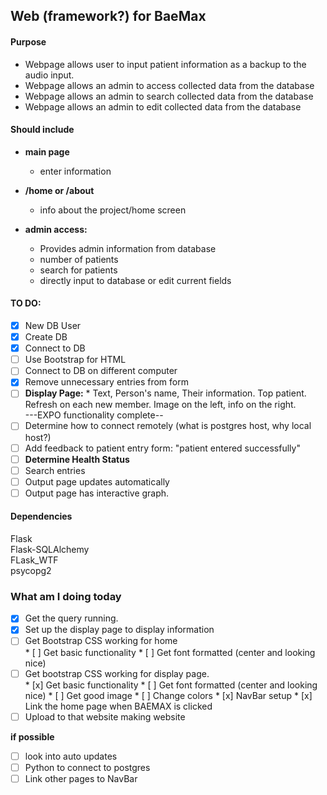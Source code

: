 
## Web (framework?) for BaeMax

#### Purpose

  * Webpage allows user to input patient information as a backup to the audio input.
  * Webpage allows an admin to access collected data from the database
  * Webpage allows an admin to search collected data from the database
  * Webpage allows an admin to edit collected data from the database

#### Should include

  * **main page**  
      * enter information

  * **/home or /about**
     * info about the project/home screen

  * **admin access:**
      * Provides admin information from database
      * number of patients
      * search for patients
      * directly input to database or edit current fields

#### TO DO:  
- [x] New DB User
- [x] Create DB
- [x] Connect to DB
- [ ] Use Bootstrap for HTML
- [ ] Connect to DB on different computer
- [x] Remove unnecessary entries from form  
- [ ] **Display Page:**
      * Text, Person's name, Their information. Top patient. Refresh on each new member. Image on the left, info on the right.  
    ---EXPO functionality complete--
- [ ] Determine how to connect remotely (what is postgres host, why local host?)
- [ ] Add feedback to patient entry form: "patient entered successfully"
- [ ] **Determine Health Status**
- [ ] Search entries
- [ ] Output page updates automatically
- [ ] Output page has interactive graph.

#### Dependencies  
Flask  
Flask-SQLAlchemy  
FLask_WTF  
psycopg2

### What am I doing today
* [x] Get the query running.  
* [x] Set up the display page to display information  
* [ ] Get Bootstrap CSS working for home  
      * [ ] Get basic functionality
      * [ ] Get font formatted (center and looking nice)
* [ ] Get bootstrap CSS working for display page.  
      * [x] Get basic functionality
      * [ ] Get font formatted (center and looking nice)
      * [ ] Get good image
      * [ ] Change colors
      * [x] NavBar setup
            * [x] Link the home page when BAEMAX is clicked
* [ ] Upload to that website making website  

**if possible**
* [ ] look into auto updates
* [ ] Python to connect to postgres
* [ ] Link other pages to NavBar
